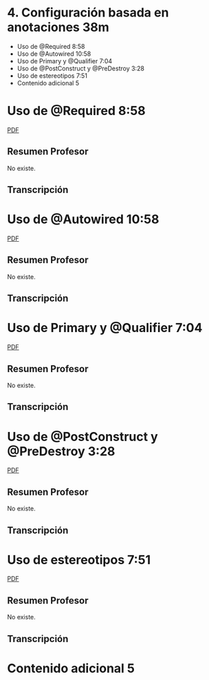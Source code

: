 # 4. Configuración basada en anotaciones 38m

* Uso de @Required 8:58 
* Uso de @Autowired 10:58 
* Uso de Primary y @Qualifier 7:04 
* Uso de @PostConstruct y @PreDestroy 3:28 
* Uso de estereotipos 7:51 
* Contenido adicional  5

# Uso de @Required 8:58 

[PDF ](pdfs/)

## Resumen Profesor

No existe.

## Transcripción

# Uso de @Autowired 10:58 

[PDF ](pdfs/)

## Resumen Profesor

No existe.

## Transcripción

# Uso de Primary y @Qualifier 7:04 

[PDF ](pdfs/)

## Resumen Profesor

No existe.

## Transcripción

# Uso de @PostConstruct y @PreDestroy 3:28 

[PDF ](pdfs/)

## Resumen Profesor

No existe.

## Transcripción

# Uso de estereotipos 7:51 

[PDF ](pdfs/)

## Resumen Profesor

No existe.

## Transcripción

# Contenido adicional  5
